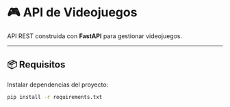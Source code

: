 # 🎮 API de Videojuegos

API REST construida con **FastAPI** para gestionar videojuegos.

---

## 📦 Requisitos

Instalar dependencias del proyecto:

```bash
pip install -r requirements.txt

